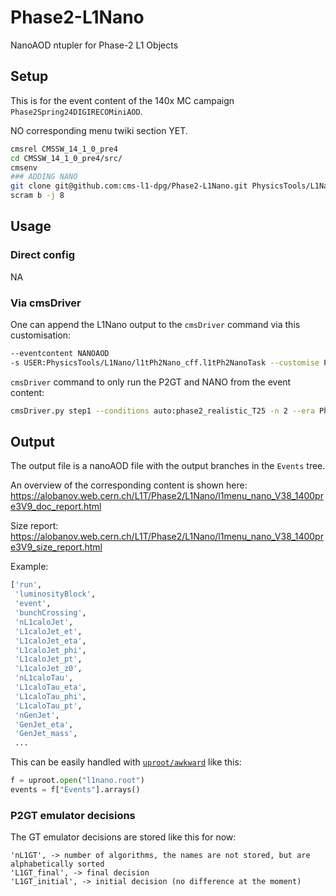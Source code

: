 # Phase2-L1Nano
NanoAOD ntupler for Phase-2 L1 Objects

## Setup

This is for the event content of the 140x MC campaign `Phase2Spring24DIGIRECOMiniAOD`.

NO corresponding menu twiki section YET.

```bash
cmsrel CMSSW_14_1_0_pre4
cd CMSSW_14_1_0_pre4/src/
cmsenv
### ADDING NANO
git clone git@github.com:cms-l1-dpg/Phase2-L1Nano.git PhysicsTools/L1Nano
scram b -j 8
```

## Usage

### Direct config
 
NA

### Via cmsDriver

One can append the L1Nano output to the `cmsDriver` command via this customisation: 
```bash
--eventcontent NANOAOD
-s USER:PhysicsTools/L1Nano/l1tPh2Nano_cff.l1tPh2NanoTask --customise PhysicsTools/L1Nano/l1tPh2Nano_cff.addFullPh2L1Nano
```

`cmsDriver` command to only run the P2GT and NANO from the event content:
```bash
cmsDriver.py step1 --conditions auto:phase2_realistic_T25 -n 2 --era Phase2C17I13M9 --eventcontent NANOAOD -s L1P2GT,USER:PhysicsTools/L1Nano/l1tPh2Nano_cff.l1tPh2NanoTask --customise PhysicsTools/L1Nano/l1tPh2Nano_cff.addFullPh2L1Nano --datatier FEVTDEBUGHLT --fileout file:nano_from_fevt.root --geometry Extended2026D95 --nThreads 1 --filein /store/mc/Phase2Spring24DIGIRECOMiniAOD/TT_TuneCP5_14TeV-POWHEG-Pythia8/GEN-SIM-DIGI-RAW-MINIAOD/PU140_Trk1GeV_140X_mcRun4_realistic_v4-v2/70000/1ab06eaa-9574-486d-954b-8535337fd5c5.root
```


## Output

The output file is a nanoAOD file with the output branches in the `Events` tree.

An overview of the corresponding content is shown here: https://alobanov.web.cern.ch/L1T/Phase2/L1Nano/l1menu_nano_V38_1400pre3V9_doc_report.html

Size report: https://alobanov.web.cern.ch/L1T/Phase2/L1Nano/l1menu_nano_V38_1400pre3V9_size_report.html

Example:

```python
['run',
 'luminosityBlock',
 'event',
 'bunchCrossing',
 'nL1caloJet',
 'L1caloJet_et',
 'L1caloJet_eta',
 'L1caloJet_phi',
 'L1caloJet_pt',
 'L1caloJet_z0',
 'nL1caloTau',
 'L1caloTau_eta',
 'L1caloTau_phi',
 'L1caloTau_pt',
 'nGenJet',
 'GenJet_eta',
 'GenJet_mass',
 ...
```

This can be easily handled with [`uproot/awkward`](https://gitlab.cern.ch/cms-podas23/dpg/trigger-exercise/-/blob/solutions/1_Intro_NanoAwk_Analysis_Solution.ipynb) like this:

```python
f = uproot.open("l1nano.root")
events = f["Events"].arrays() 
```

### P2GT emulator decisions
The GT emulator decisions are stored like this for now:
```
'nL1GT', -> number of algorithms, the names are not stored, but are alphabetically sorted
'L1GT_final', -> final decision
'L1GT_initial', -> initial decision (no difference at the moment)
```
